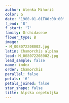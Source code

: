 ```yaml
---
author: Alenka Mihorič
color: G
date: '1900-01-01T00:00:00'
f_end: '8'
f_start: '7'
family: Orchidaceae
flower_type: B
image:
- M_008072208002.jpg
latin: Chamorchis alpina
lead: M_008072208002.jpg
lead_sample: false
name: index
order: Chamorchis
parallel: false
petals: '6'
petals_joined: false
star_shape: false
title: Alpska cepetuljka
---
```


